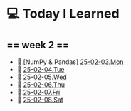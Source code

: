 # 💻 Today I Learned

## == week 2 == 

- 📅  [NumPy & Pandas] [25-02-03.Mon](https://github.com/100-hours-a-week/kellyn.lee-TIL/blob/main/February/25-02-03%20Mon.md)
- 📅  [25-02-04.Tue](https://github.com/100-hours-a-week/kellyn.lee-TIL/blob/main/February/25-02-04%20Tue.md)
- 📅  [25-02-05.Wed](https://github.com/100-hours-a-week/kellyn.lee-TIL/blob/main/February/25-02-05%20Wed.md)
- 📅  [25-02-06.Thu](https://github.com/100-hours-a-week/kellyn.lee-TIL/blob/main/February/25-02-06%20Thu.md)
- 📅  [25-02-07.Fri](https://github.com/100-hours-a-week/kellyn.lee-TIL/blob/main/February/25-02-07%20Fri.md)
- 📅  [25-02-08.Sat](https://github.com/100-hours-a-week/kellyn.lee-TIL/blob/main/February/25-02-08%20Sat.md)
